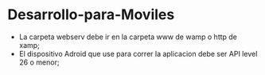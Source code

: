 # Desarrollo-para-Moviles
- La carpeta webserv debe ir en la carpeta www de wamp o http de xamp;
- El dispositivo Adroid que use para correr la aplicacion debe ser API level 26 o menor;
